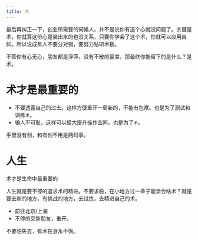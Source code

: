 ```yaml
---
title: 术
---
```


最后再纠正一下，创业所需要的伺候人，并不是说你有这个心就没问题了。关键是术，你就算这份心是装出来的也没关系，只要你学会了这个术，你就可以应用自如。所以说成年人不要分对错，要努力钻研术数。

不管你有心无心，朋友都是浮萍，没有不散的宴席，那最终你能留下的是什么？是术。

# 术才是最重要的

- 不要透露自己的过去。这样方便重开一局新的，不能有包袱。也是为了测试和训练`术`。
- 骗人不可耻。这样可以极大提升操作空间，也是为了`术`。

手里没有剑，和有剑不用是两码事。

# 人生

术才是生命中最重要的

人生就是要不停的追求术的精进。不要求稳，在小地方过一辈子能学会啥术？就是要去新的地方，有挑战的地方，去试炼，去精进自己的术。

- 前往北京/上海
- 不停的交新朋友，重开。

不要怕失去，有术在身永不慌。